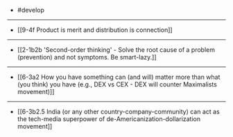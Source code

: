 - #develop
---
- [[9-4f Product is merit and distribution is connection]]
---
- [[2-1b2b 'Second-order thinking' - Solve the root cause of a problem (prevention) and not symptoms. Be smart-lazy.]]
---
- [[6-3a2 How you have something can (and will) matter more than what (you think) you have (e.g., DEX vs CEX - DEX will counter Maximalists movement)]]
---
- [[6-3b2.5 India (or any other country-company-community) can act as the tech-media superpower of de-Americanization-dollarization movement]]
